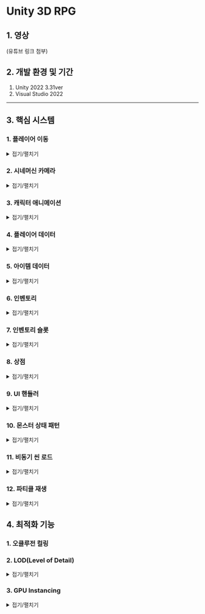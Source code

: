 # Unity 3D RPG

## 1. 영상
(유튜브 링크 첨부)

## 2. 개발 환경 및 기간
1. Unity 2022 3.31ver
2. Visual Studio 2022
---
## 3. 핵심 시스템

### 1. 플레이어 이동
<details><summary>접기/펼치기</summary>
플레이어의 이동은 유니티의 Input System을 사용해서 만들었습니다.
먼저 GetAxisRaw를 사용하여 Horizontal과 Vertical의 값을 Vector2로 가져옵니다.
가져온 Vector2의 값의 벡터를 정규화해준 뒤 입력받은 키값의 방향으로 캐릭터가 바라보게하고
바라본 방향으로 캐릭터가 움직일수 있게 했습니다.

Input의 입력이 없을 경우 캐릭터는 제자리에 서있는 애니메이션을 플레이하고
입력이 있을 경우 해당 방향으로 움직이며 달리는 애니메이션이 플레이됩니다.

```C#
private void Move()
{
    input = new Vector2(Input.GetAxisRaw("Horizontal"), Input.GetAxisRaw("Vertical"));
    Vector2 inputDir = input.normalized;
    // 캐릭터가 움직인 방향을 바라보도록 설정
    if (inputDir != Vector2.zero)
    {
        float rotation = Mathf.Atan2(inputDir.x, inputDir.y) * Mathf.Rad2Deg + cameraTransform.eulerAngles.y;
        transform.eulerAngles = Vector3.up * Mathf.SmoothDampAngle(transform.eulerAngles.y, rotation, ref rotationVelocity, rotationTime);
    }

    // targetSpeed 는 속도 * 방향의 크기
    targetSpeed = moveSpeed * inputDir.magnitude;

    //currentSpeed에서 targetSpeed까지 moveTime동안 변환
    currentSpeed = Mathf.SmoothDamp(currentSpeed, targetSpeed, ref speedVelocity, moveTime);


    transform.Translate(transform.forward * currentSpeed * Time.deltaTime, Space.World);

    if (input != Vector2.zero)
    {
        animator.Play("Run");
    }
    
    else
    {
        animator.Play("Idle");
    }
```

</details>

### 2. 시네머신 카메라
<details><summary>접기/펼치기</summary>
씬을 보여줄수 있는 카메라는 시네머신 카메라의 버추얼 카메라를 사용했습니다.
버추얼 카메라를 사용하여 플레이어를 따라오는 카메라를 쉽게 구현할수 있었으며
마우스의 입력값에 따라 카메라도 같이 회전되도록 했습니다.
시네머신 콜라이더를 사용하여 카메라가 오브젝트와 충돌할시 화면을 더욱 자연스럽게 연출했습니다.
    
(유니티 시네머신 카메라 인스펙터 사진 첨부)  
</details>

### 3. 캐릭터 애니메이션
<details><summary>접기/펼치기</summary>
플레이어의 애니메이션은 플레이어 매니저에서 현재 상태에 따라 애니메이션이 나오도록 구현했습니다.
공격,구르기,달리기 등의 애니메이션이 플레이어가 입력한 값에 따라 실행될 경우
다른 애니메이션이 재생되지 못하도록 플레이어의 상태를 애니메이션 컨트롤러의 bool값으로 넣어 StateMachineBehaviour를 통해 관리했습니다.
(플레이어 애니메이터 컨트롤러 사진 첨부)

```C#
private void Die()
{
    if (playerState.hp <= 0 && isDie == false)
    {
        isDie = true;
        animator.Play("Die");
        playerHitBox.SetActive(false);
        Invoke("Respawn", 3f);
    }
}

private void Attack()
{
    if (isInteracting == false && Input.GetMouseButtonDown(0))
    {
        animator.Play("Attack");
    }
}
private void Roll()
{
    if(playerState.stamina >= 20 && isInteracting == false && Input.GetKeyDown(KeyCode.Space))
    {
        playerState.stamina -= 20;
        animator.Play("Roll");
    }   
}
void Update()
{
    isInteracting = animator.GetBool("isInteracting");
    if (isInteracting == false)
    {
        Move();
        Attack();
        Roll();
    }
    Die();
    
}
```

</details>

### 4. 플레이어 데이터
<details><summary>접기/펼치기</summary>
게임내에서 데이터를 저장하는 용도로 스크립터블 오브젝트를 사용했습니다.
스크립터블 오브젝트는 데이터를 중복으로 생성하는 것을 방지하여 프로젝트의 메모리를 줄이는데 이점으로 발생합니다.
또한 빌드후 스크립터블 오브젝트는 데이터를 수정할 수 없고 스크립터블 오브젝트는 에셋으로 관리되기에 에셋 업데이트를 통해 수정이 가능합니다.

(플레이어 데이터 스크립터블 오브젝트 사진 첨부)

</details>

### 5. 아이템 데이터
<details><summary>접기/펼치기</summary>
아이템 데이터는 스크립터블 오브젝트를 사용하여 각 아이템의 타입과 아이템의 정보들을 저장했습니다.
    
(HP포션의 스크립터블 오브젝트 사진 첨부)
  
```C#
public enum ItemType
{
    WEAPON,
    ARMOR,
    POTION,
}
public class ItemData : ScriptableObject
{
    public GameObject prefab;
    public Vector3 position;
    public int id;
    public ItemType type;
    public string _name;
    public string description;
    public int value;
    public Sprite icon;
    public Sprite bigImage;
    public int rarerity;
    public int price;
    public int status;
}
```

</details>

### 6. 인벤토리
<details><summary>접기/펼치기</summary>
인벤토리는 싱글톤 패턴을 통해 인벤토리 매니저로 클래스를 관리했습니다.
인벤토리를 열때마다 인벤토리 칸의 각 아이템의 정보를 업데이트하고
아이템에 마우스 커서를 가져다댈시 아이템의 정보가 하이라이트창에서 따로 표시가 되게 했습니다.
(인벤토리와 하이라이트창 첨부)
    
<details><summary>코드 보기</summary>
        
```C#
public class InventoryManager : Singleton<InventoryManager>
{
[SerializeField] public GameObject inventory;
public Transform itemContect;
public List<ItemInventoryUI> ItemInventoryUISlots;
public delegate void OnItemChanged();
public static event OnItemChanged onItemChagedCallback;
[SerializeField] public GameObject hilightItem;
[SerializeField] Image hilightItemImage;
[SerializeField] TextMeshProUGUI hilightItemName;
[SerializeField] TextMeshProUGUI hilightItemDescription;
private void Start()
{
    ListItem();
    // 시작 할 때 아이템이 있으면 인벤토리 UI 업데이트 
}
private void Update()
{
    if (Input.GetKeyDown(KeyCode.I))
    {
        bool isActive = !inventory.activeSelf;
        inventory.SetActive(isActive); // 인벤토리 UI 활성화/비활성화 토글
                                       // 인벤토리가 활성화되면 마우스 커서를 표시하고, 그렇지 않으면 숨깁니다.
        Cursor.visible = isActive;
        // 인벤토리가 활성화되면 마우스 커서를 잠그지 않고, 그렇지 않으면 잠급니다.
        Cursor.lockState = isActive ? CursorLockMode.None : CursorLockMode.Locked;
    }
}
public void Add(ItemData newItem)
{
    ItemData existingItem = PlayerInfomationManager.Instance.playerState.items.Find(item => item._name == newItem._name);
    if (existingItem != null)
    {
        existingItem.value += 1;
        // 같은 아이템이면 카운트 +1
    }
    else
    {
        newItem.value = 1;
        PlayerInfomationManager.Instance.playerState.items.Add(newItem);
        // 새로운 아이템이면 추가
    }
    onItemChagedCallback?.Invoke(); // 아이템 변경 이벤트 발생
}

public void Remove(ItemData item)
{
    ItemData itemToRemove = PlayerInfomationManager.Instance.playerState.items.Find(i => i._name == item._name);
    if (itemToRemove != null && itemToRemove.value > 0)
    {
        itemToRemove.value -= 1;
        int index = PlayerInfomationManager.Instance.playerState.items.IndexOf(itemToRemove);
        ItemInventoryUISlots[index].countItemText.text = itemToRemove.value.ToString();
        Debug.Log("포션 사용");

        if (itemToRemove.value == 0)
        {
            Debug.Log("포션 사라짐");
            ItemInventoryUISlots[index].gameObject.SetActive(false);
            PlayerInfomationManager.Instance.playerState.items.Remove(itemToRemove);
        }

        onItemChagedCallback?.Invoke();
    }
}
public void ListItem()
{
    foreach (Transform child in itemContect)
    {
        child.gameObject.SetActive(false);
        // 빈 슬롯 다 지우고
    }
    foreach (Transform child in itemContect)
    {
        if (!child.gameObject.activeSelf)
        // 빈 슬롯 상태에서
        {
            for (int i = 0; i < PlayerInfomationManager.Instance.playerState.items.Count; i++)
            {
                // 아이템 먹은 만큼 슬롯 활성화하고 UI 업데이트
                ItemInventoryUISlots[i].gameObject.SetActive(true);
                ItemInventoryUISlots[i].itemNameText.text = PlayerInfomationManager.Instance.playerState.items[i]._name;
                ItemInventoryUISlots[i].itemIconImage.sprite = PlayerInfomationManager.Instance.playerState.items[i].icon;
                ItemInventoryUISlots[i].itemBigImage.sprite = PlayerInfomationManager.Instance.playerState.items[i].bigImage;
                ItemInventoryUISlots[i].countItemText.text = $"{PlayerInfomationManager.Instance.playerState.items[i].value}";
                ItemInventoryUISlots[i].currentItemData = PlayerInfomationManager.Instance.playerState.items[i];
                // 슬롯에 커렌트 아이템을 넣어 이 아이템이 무엇인지 알게 해준다
            }
        }
    }
}
public void HilightItem(ItemData itemData)
{
    hilightItemImage.sprite = itemData.bigImage;
    hilightItemDescription.text = itemData.description;
    hilightItemName.text = itemData._name;
}
 ```
</details>
</details>

### 7. 인벤토리 슬롯
<details><summary>접기/펼치기</summary>
인벤토리 슬롯은 인벤토리 칸마다의 기능을 구현했습니다.
IPointerEnterHandler,IPointerExitHandler,IPointerClickHandler 3개의 인터페이스를 상속받았습니다.
IPointerEnterHandler,IPointerExitHandler의 기능으로 슬롯에 커서를 가져다댈시 인벤토리 매니저에 해당 아이템의 정보를 전달함으로써 아이템 정보창이 열리게 닫히게 됩니다.
IPointerClickHandler의 경우 아이템 사용 및 장비의 장착 해제를 구현했습니다.

<details><summary>코드 보기</summary>

```C#
    public void OnPointerEnter(PointerEventData eventData)
    {
        InventoryManager.Instance.hilightItem.transform.position = eventData.position;
        InventoryManager.Instance.hilightItem.SetActive(true);
        InventoryManager.Instance.HilightItem(currentItemData);
    }
    public void OnPointerExit(PointerEventData eventData)
    {
        InventoryManager.Instance.hilightItem.SetActive(false);
    }
    public void OnPointerClick(PointerEventData eventData)
    {
        if (currentItemData.type == ItemType.POTION)
        {
            Debug.Log("포션 마신다!");
            InventoryManager.Instance.Remove(currentItemData);
            PlayerInfomationManager.Instance.playerState.hp += 50;
            if(PlayerInfomationManager.Instance.playerState.hp >= PlayerInfomationManager.Instance.playerState.maxHp)
            {
                PlayerInfomationManager.Instance.playerState.hp = PlayerInfomationManager.Instance.playerState.maxHp;
            }
            // 포션은 소비아이템, 갯수가 0이되면 사라진다
        }
        ChangeWeapon(eventData);
        // 무기와 방어구는 계속 인벤토리에 있으면서 교체
        Time.timeScale = 1.0f;
    }

    public void ChangeWeapon(PointerEventData eventData)
    {
        if (currentItemData == null)
        {
            return;
        }
        if (currentItemData.type == ItemType.WEAPON)
        {
            // 장착 해제
            if(PlayerInfomationManager.Instance.playerState.currentWeapon == currentItemData)
            {
                PlayerInfomationManager.Instance.playerState.currentWeapon = null;
                PlayerInfomationManager.Instance.weaponEquipment.sprite = null;
                PlayerInfomationManager.Instance.playerState.attackPoint -= currentItemData.status;
            }
            // 장착중인 장비가 없을때 장비 장착
            else if (PlayerInfomationManager.Instance.playerState.currentWeapon == null)
            {
                PlayerInfomationManager.Instance.playerState.currentWeapon = currentItemData;
                PlayerInfomationManager.Instance.weaponEquipment.sprite = currentItemData.bigImage;
                PlayerInfomationManager.Instance.playerState.attackPoint += currentItemData.status;
            }
            // 장착중인 장비가 있을때 장비 교체
            else
            {
                PlayerInfomationManager.Instance.playerState.attackPoint -= PlayerInfomationManager.Instance.playerState.currentWeapon.status;
                PlayerInfomationManager.Instance.playerState.currentWeapon = currentItemData;
                PlayerInfomationManager.Instance.weaponEquipment.sprite = currentItemData.bigImage;
                PlayerInfomationManager.Instance.playerState.attackPoint += currentItemData.status;
            }
            Debug.Log("무기 장착");
        }
        else if(currentItemData.type == ItemType.ARMOR)
        {
            // 장착 해제
            if(PlayerInfomationManager.Instance.playerState.currentArmor == currentItemData)
            {
                PlayerInfomationManager.Instance.playerState.currentArmor = null;
                PlayerInfomationManager.Instance.armorEquipment.sprite = null;
                PlayerInfomationManager.Instance.playerState.defencePoint -= currentItemData.status;
            }
            // 장착중인 장비가 없을때 장비 장착
            else if(PlayerInfomationManager.Instance.playerState.currentArmor == null)
            {
                PlayerInfomationManager.Instance.playerState.currentArmor = currentItemData;
                PlayerInfomationManager.Instance.armorEquipment.sprite = currentItemData.bigImage;
                PlayerInfomationManager.Instance.playerState.defencePoint += currentItemData.status;
            }
            // 장착중인 장비가 있을때 장비 교체
            else
            {
                PlayerInfomationManager.Instance.playerState.defencePoint -= PlayerInfomationManager.Instance.playerState.currentArmor.status;
                PlayerInfomationManager.Instance.playerState.currentArmor = currentItemData;
                PlayerInfomationManager.Instance.armorEquipment.sprite = currentItemData.bigImage;
                PlayerInfomationManager.Instance.playerState.defencePoint += currentItemData.status;
            }
            Debug.Log("방어구 장착");
        }

        PlayerInfomationManager.Instance.UpdateStat();

        
        // 인벤토리에서 해당 장비를 누르면 장착
    }

```
</details>
</details>

### 8. 상점
<details><summary>접기/펼치기</summary>
상점은 스크롤바와 버티컬 레이아웃을 사용하여 아이템을 정렬한뒤
각각의 아이템의 정보를 넣고 구매 버튼으로 아이템에 해당하는 가격을 지불하여
인벤토리에 아이템이 추가되도록 구현했습니다.

<details><summary>코드 보기</summary>

```C#
List<ItemData> shopItems = new List<ItemData>();
public List<ShopSlots> shopSlots;
[SerializeField] ItemData armor;
[SerializeField] ItemData armor2;
[SerializeField] ItemData weapon;
[SerializeField] ItemData weapon2;
[SerializeField] ItemData potion;
public Transform itemContect;


private void Start()
{
    shopItems.Add(armor);
    shopItems.Add(armor2);
    shopItems.Add(weapon);
    shopItems.Add(weapon2);
    shopItems.Add(potion);
    
    ListItem();
}
public void ListItem()
{
    foreach (Transform child in itemContect)
    {
        child.gameObject.SetActive(false);
        // 빈 슬롯 다 지우고
    }
    foreach (Transform child in itemContect)
    {
        if (!child.gameObject.activeSelf)
            //빈 슬롯 상태에서
        {
            for (int i = 0; i < shopItems.Count; i++)
            {
                // 아이템 먹은 만큼 슬롯 활성화하고 UI 업데이트
                shopSlots[i].gameObject.SetActive(true);
                shopSlots[i].itemNameText.text = shopItems[i]._name;
                shopSlots[i].itemIconImage.sprite = shopItems[i].icon;
                shopSlots[i].itemBigImage.sprite = shopItems[i].bigImage;
                shopSlots[i].itemPrice.text = $"{shopItems[i].price}";
                shopSlots[i].itemDescription.text = shopItems[i].description;
                shopSlots[i].currentItemData = shopItems[i];
                // 슬롯에 커렌트 아이템을 넣어 이 아이템이 무엇인지 알게 해준다
            }
        }
    }
}
public void BuyItem()
{
    if(PlayerInfomationManager.Instance.playerState.gold >= currentItemData.price)
    {
        PlayerInfomationManager.Instance.playerState.gold -= currentItemData.price;
        InventoryManager.Instance.Add(currentItemData);
        InventoryManager.Instance.ListItem();
    }
}
```

</details>
</details>

### 9. UI 핸들러
<details><summary>접기/펼치기</summary>
UI 핸들러는 인벤토리,상점,플레이어 정보창 등 UI를 드래그 앤 드랍으로 위치를 옮길수 있는 기능입니다.
IPointerDownHandler, IDragHandler를 인터페이스로 상속받아 구현했습니다.
<details><summary>코드 보기</summary>
    
```C#
    public class InventoryHandler : MonoBehaviour, IPointerDownHandler, IDragHandler
    
    [SerializeField]
    private Transform targetTransform; // 이동될 UI

    private Vector2 beginPoint;
    private Vector2 moveBegin;

    private void Awake()
    {
        // 이동 대상 UI를 지정하지 않은 경우, 자동으로 부모로 초기화
        if (targetTransform == null)
            targetTransform = transform.parent;
    }

    // 드래그 시작 위치 지정
    void IPointerDownHandler.OnPointerDown(PointerEventData eventData)
    {
        beginPoint = targetTransform.position;
        moveBegin = eventData.position;
    }
    
    // 드래그 : 마우스 커서 위치로 이동
    void IDragHandler.OnDrag(PointerEventData eventData)
    {
        targetTransform.position = beginPoint + (eventData.position - moveBegin);
    }

 ```
</details>
</details>


### 10. 몬스터 상태 패턴
<details><summary>접기/펼치기</summary>
몬스터의 기본이 되는 스크립트를 만들면서 상태 패턴을 사용했습니다.
각각의 상태마다 조건을 달리하며 몬스터의 상태를 관리할 수 있고 유지,관리가 쉬워지는 장점이 있습니다.
이후 몬스터마다 해당 스크립트를 상속받은 뒤 각 몬스터의 정보는 스크립터블 오브젝트를 통해 가져왔습니다.
이때 스크립터블 오브젝트에 몬스터의 정보를 스크립터블 오브젝트에 바로 연결할 경우
해당 스크립터블 오브젝트를 상속받는 다른 몬스터에게도 영향이 가기 때문에
몬스터의 변수를 따로 선언하여 스크립터블 오브젝트의 데이터를 넣어줬습니다.
상속과 상태패턴,스크립터블 오브젝트를 통해 여러 종류의 몬스터를 구현하기 쉽도록 설계했습니다.


<details><summary>상태패턴 코드</summary>
    
```C#
    enum State
    {
        Idle,
        Move,
        Attack,
        Die,
    }
    public class Monster : MonoBehaviour
    {
        [SerializeField] NavMeshAgent navMeshAgent;
        [SerializeField] protected Animator animator;
        [SerializeField] protected GameObject player;
        [SerializeField] protected Collider playerWeapon;
        [SerializeField] protected BasePlayerState playerState;
        [SerializeField] protected Collider playerHitBox;
    
        State state;
    
        void Start()
        {
            animator = GetComponent<Animator>();
            navMeshAgent = GetComponent<NavMeshAgent>();
    
            state = State.Idle;
            player = GameObject.FindGameObjectWithTag("Player");
            playerWeapon = GameObject.Find("LongSwordMesh").GetComponent<Collider>();
            playerHitBox = GameObject.FindGameObjectWithTag("Hit Box").GetComponent<Collider>();
        }
    
        void Update()
        {
            switch (state)
            {
                case State.Idle: Idle();
                    break;
                case State.Move: Move();
                    break;
                case State.Attack: Attack();
                    break;
                case State.Die: Die();
                    break;
            }
    
        }
    
        protected void Die()
        {
            state = State.Die;
            animator.Play("Die");
            StartCoroutine(Remove());
        }
    
    
        protected void Attack()
        {
            animator.SetTrigger("Attack");
            navMeshAgent.SetDestination(transform.position);
            transform.LookAt(new Vector3(player.transform.position.x, transform.position.y, player.transform.position.z));
            if (Vector3.Distance(transform.position, player.transform.position) >= 2)
            {
                state = State.Move;
            }
        }
    
        protected void Move()
        {
            animator.SetTrigger("Move");
            navMeshAgent.SetDestination(player.transform.position);
            transform.LookAt(new Vector3(player.transform.position.x, transform.position.y, player.transform.position.z));
            if (Vector3.Distance(transform.position, player.transform.position) < 2)
            {
                state = State.Attack;
            }
            else if(Vector3.Distance(transform.position, player.transform.position) >= 15)
            {
                state = State.Idle;
            }
        }
    
        protected void Idle()
        {
            navMeshAgent.SetDestination(transform.position);
            animator.SetTrigger("Idle");
            if (Vector3.Distance(transform.position, player.transform.position) < 15)
            {
                state = State.Move;
            }
        }
    
        IEnumerator Remove()
        {
            yield return new WaitForSeconds(10);
            gameObject.SetActive(false);
        }
    }
 ```
</details>
<details><summary>몬스터 코드</summary>

```C#
    public class Spider : Monster
{
    [SerializeField] BaseMonsterStatus monsterStatus;

    [SerializeField] int hp;
    [SerializeField] int attack;
    [SerializeField] int defence;
    [SerializeField] int rewardExp;
    [SerializeField] int rewardGold;
    void Awake()
    {
        hp = monsterStatus.Hp;
        attack = monsterStatus.AttackPoint;
        defence = monsterStatus.DefencePoint;
        rewardExp = monsterStatus.rewardExp;
        rewardGold = monsterStatus.rewardGold;
    }
    private void OnTriggerEnter(Collider other)
    {
        if (player.GetComponent<Animator>().GetBool("isAttacking") == true && other == playerWeapon)
        {
            animator.Play("Hit");
            hp -= playerState.attackPoint - defence;
        }
        if (player.GetComponent<Animator>().GetBool("isRolling") == false && animator.GetBool("isAttacking") == true && other == playerHitBox)
        {
            player.GetComponent<Animator>().Play("Hit");
            playerState.hp -= attack - playerState.defencePoint;
        }
    }
    private void LateUpdate()
    {
        if (hp <= 0)
        {
            Die();
        }
    }
}
```

</details>
</details>

### 11. 비동기 씬 로드
<details><summary>접기/펼치기</summary>
유니티에서는 비동기 씬 로드를 위해서 AasyncOperation 함수를 지원하고 있습니다.
AasyncOperation는 코루틴을 이용해서 비동기적 로드를 구현할 수 있게 해줍니다.
이를 이용하여 비동기 씬 로드를 구현했습니다.
<details><summary>접기/펼치기</summary>
    
```
public class SceneManagement : Singleton<SceneManagement>
{
    [SerializeField] Image screenImage;
    public void StartLoadScene(int num)
    {
        Instance.StartCoroutine(AsyncLoad(num));
    }
    private void OnEnable()
    {
        SceneManager.sceneLoaded += OnSceneLoaded;
    }

    public IEnumerator FadeIn()
    {
        screenImage.gameObject.SetActive(true);
        Color color = screenImage.color;
        color.a = 1f;
        while (color.a > 0f)
        {
            color.a -= Time.deltaTime;
            screenImage.color = color;
            if (color.a <= 0)
            {
                screenImage.gameObject.SetActive(false);
            }
        }
        yield return null;
    }
    void OnSceneLoaded(Scene scene, LoadSceneMode mode)
    {
        Debug.Log("SceneLoaded");
        StartCoroutine(FadeIn());
    }
    private void OnDisable()
    {
        SceneManager.sceneLoaded -= OnSceneLoaded;

    }
    public IEnumerator AsyncLoad(int index)
    {
        screenImage.gameObject.SetActive(true);
        AsyncOperation asyncOperation = SceneManager.LoadSceneAsync(index);
        asyncOperation.allowSceneActivation = false;
        // <asyncOperation.allowSceneActivation>
        // 장면이 준비된 즉시 장면이 활성화되는 것을 허용하는 변수입니다.
        Color color = screenImage.color;
        color.a = 0;

        // <asyncOperation.isDone>
        // 해당 동작이 완료되었는지를 나타내는 변수입니다.(읽기전용)
        while (asyncOperation.isDone == false)
        {
            color.a += Time.deltaTime;

            screenImage.color = color;

            // <asyncOperation.progress>
            // 작업의 진행 상태를 나타내는 변수입니다.(읽기전용)
            if (asyncOperation.progress >= 0.9f)
            {
                color.a = Mathf.Lerp(color.a, 1f, Time.deltaTime);

                screenImage.color = color;
                if (color.a >= 1.0f)
                {
                    asyncOperation.allowSceneActivation = true;
                    Debug.Log("SceneLoad");
                    yield break;
                }
            }

            yield return null;
        }

    }
```

</details>

</details>

### 12. 파티클 재생
<details><summary>접기/펼치기</summary>
파티클은 플레이어 캐릭터의 애니메이션 타이밍에 맞춰서 재생되도록 만들었습니다.
공격을 휘두르는 애니메이션에 이벤트를 등록하여 해당 파티클의 함수명과 List 번호를 호출하여
애니메이션이 동작중에 파티클이 같이 플레이 되도록 만들었습니다.
(애니메이션 이벤트에 파티클 등록된 사진 첨부)

```C#
public class ParticleManager : Singleton<ParticleManager>
{
    [SerializeField] public ParticleSystem[] particleSystems;

    void ParticlePlay(int num)
    {
        particleSystems[num].Play();
    }
}
```

</details>

## 4. 최적화 기능
### 1. 오클루전 컬링

### 2. LOD(Level of Detail)
<details><summary>접기/펼치기</summary>
LOD는 오브젝트를 카메라에서 렌더링하는 거리에 따라 여러 단계로 나눠서 렌더링하는 기술입니다.
오브젝트가 카메라와 거리가 멀 경우 디테일한 렌더링이 요구되지 않기 때문에 낮은 텍스쳐로 렌더링을 하면서
렌더링 속도를 향상시키는 기법입니다.

(LOD 사용 예시 사진 첨부)    
</details>

### 3. GPU Instancing
<details><summary>접기/펼치기</summary>

GPU 인스턴싱은 유니티에서 드로아 콜을 줄이기 위해 사용하는 최적화 기법 중 하나입니다.
씬내에서 같은 메시를 동시에 렌더링 하여 렌더링 속도를 향상시켜줍니다.

메테리얼 인스펙터 창 하단의 어드밴스 옵션에서 GPU 인스턴싱을 사용할 수 있습니다.

단, RenderPipe에서 SRP Batcher와 동시에 사용이 불가능하니 둘 중 하나만 사용할 수 있습니다.
</details>
